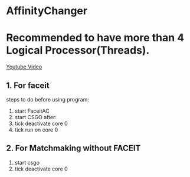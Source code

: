 # AffinityChanger
# Recommended to have more than 4 Logical Processor(Threads).

[Youtube Video](https://www.youtube.com/watch?v=sOJxhl7NiVM&ab_channel=JuIzNoGoud)

## 1. For faceit

steps to do before using program:
1) start FaceitAC
2) start CSGO
after:
3) tick deactivate core 0
4) tick run on core 0

## 2. For Matchmaking without FACEIT

1) start csgo
2) tick deactivate core 0
